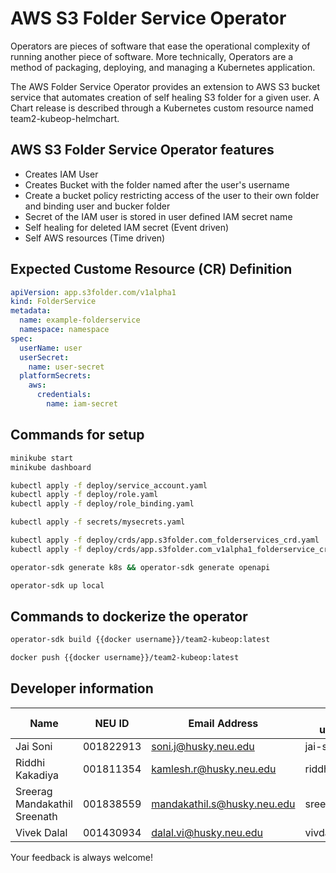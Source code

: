 # AWS S3 Folder Service Operator

Operators are pieces of software that ease the operational complexity of running another piece of software. More technically, Operators are a method of packaging, deploying, and managing a Kubernetes application.

The AWS Folder Service Operator provides an extension to AWS S3 bucket service
that automates creation of self healing S3 folder for a given user.
A Chart release is described through a Kubernetes custom resource named team2-kubeop-helmchart. 

## AWS S3 Folder Service Operator features

* Creates IAM User
* Creates Bucket with the folder named after the user's username
* Create a bucket policy restricting access of the user to their own folder and binding user and bucker folder
* Secret of the IAM user is stored in user defined IAM secret name
* Self healing for deleted IAM secret (Event driven)
* Self AWS resources (Time driven)


## Expected Custome Resource (CR) Definition
```yaml
apiVersion: app.s3folder.com/v1alpha1
kind: FolderService
metadata:
  name: example-folderservice
  namespace: namespace
spec:
  userName: user
  userSecret:
    name: user-secret
  platformSecrets:
    aws:
      credentials:
        name: iam-secret
```

## Commands for setup
```bash
minikube start
minikube dashboard

kubectl apply -f deploy/service_account.yaml
kubectl apply -f deploy/role.yaml
kubectl apply -f deploy/role_binding.yaml

kubectl apply -f secrets/mysecrets.yaml

kubectl apply -f deploy/crds/app.s3folder.com_folderservices_crd.yaml
kubectl apply -f deploy/crds/app.s3folder.com_v1alpha1_folderservice_cr.yaml

operator-sdk generate k8s && operator-sdk generate openapi

operator-sdk up local
```

## Commands to dockerize the operator

```bash	
operator-sdk build {{docker username}}/team2-kubeop:latest

docker push {{docker username}}/team2-kubeop:latest
```

## Developer information

| Name | NEU ID | Email Address | Github username |
| --- | --- | --- | --- |
| Jai Soni| 001822913|soni.j@husky.neu.edu | jai-soni |
| Riddhi Kakadiya| 001811354 | kamlesh.r@husky.neu.edu | riddhiKakadiya |
| Sreerag Mandakathil Sreenath| 001838559| mandakathil.s@husky.neu.edu| sreeragsreenath |
| Vivek Dalal| 001430934 | dalal.vi@husky.neu.edu | vivdalal |

Your feedback is always welcome!
